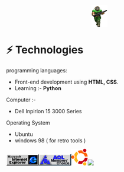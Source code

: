 <p align="center">
<img src="/img/play1.gif" alt="Doom player">
</p>

# ⚡ Technologies

programming languages:
- Front-end development using **HTML, CSS**.
- Learning :- **Python**

Computer :-
- Dell Inpirion 15 3000 Series

Operating System
- Ubuntu
- windows 98 ( for retro tools ) 

<img src="/img/ie_anim.gif"><img src="/img/members-choice.gif"><img src="/img/image.png" width="45" height="45"><img src="/img/windows/gif">
